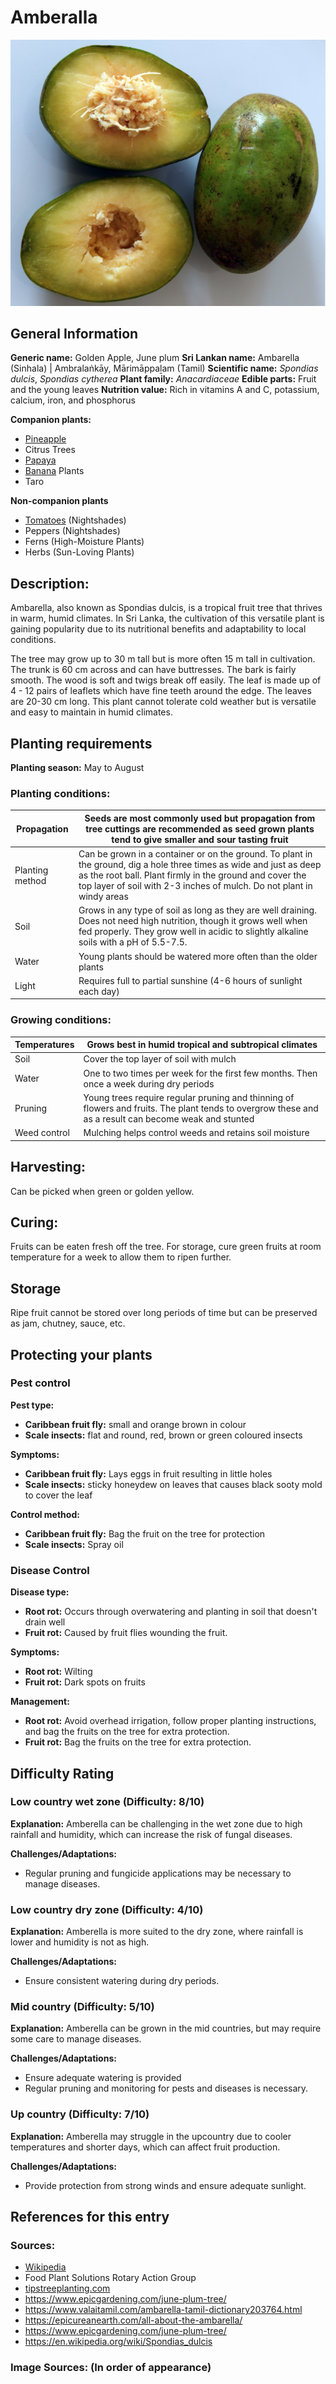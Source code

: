# Amberalla
![Ambaralla](../../assets/images/Ambaralla.jpeg "Renjusplace, CC BY-SA 3.0 <https://creativecommons.org/licenses/by-sa/3.0>, via Wikimedia Commons")
## General Information
**Generic name:** Golden Apple, June plum
**Sri Lankan name:** Ambarella (Sinhala) | Ambralaṅkāy, Mārimāppaḻam (Tamil)
**Scientific name:** _Spondias dulcis_, _Spondias cytherea_
**Plant family:** _Anacardiaceae_
**Edible parts:** Fruit and the young leaves
**Nutrition value:** Rich in vitamins A and C, potassium, calcium, iron, and phosphorus

**Companion plants:**
- [Pineapple](https://lanka.wiki/fruit/pineapple.html)
- Citrus Trees
- [Papaya](https://lanka.wiki/fruit/papaya.html)
- [Banana](https://lanka.wiki/fruit/bananas.html) Plants
- Taro

**Non-companion plants**
- [Tomatoes](https://lanka.wiki/fruit/tomatoes.html) (Nightshades)
- Peppers (Nightshades)
- Ferns (High-Moisture Plants)
- Herbs (Sun-Loving Plants)

## Description:
Ambarella, also known as Spondias dulcis, is a tropical fruit tree that thrives in warm, humid climates. In Sri Lanka, the cultivation of this versatile plant is gaining popularity due to its nutritional benefits and adaptability to local conditions.

The tree may grow up to 30 m tall but is more often 15 m tall in cultivation. The trunk is 60 cm across and can have buttresses. The bark is fairly smooth. The wood is soft and twigs break off easily. The leaf is made up of 4 - 12 pairs of leaflets which have fine teeth around the edge. The leaves are 20-30 cm long. This plant cannot tolerate cold weather but is versatile and easy to maintain in humid climates.

## Planting requirements
**Planting season:** May to August

### Planting conditions:
| Propagation | Seeds are most commonly used but propagation from tree cuttings are recommended as seed grown plants tend to give smaller and sour tasting fruit |
|----|----|
| Planting method | Can be grown in a container or on the ground. To plant in the ground, dig a hole three times as wide and just as deep as the root ball. Plant firmly in the ground and cover the top layer of soil with 2-3 inches of mulch. Do not plant in windy areas |
| Soil | Grows in any type of soil as long as they are well draining. Does not need high nutrition, though it grows well when fed properly. They grow well in acidic to slightly alkaline soils with a pH of 5.5-7.5.  |
| Water | Young plants should be watered more often than the older plants |
| Light | Requires full to partial sunshine (4-6 hours of sunlight each day) |

### Growing conditions:

| Temperatures | Grows best in humid tropical and subtropical climates |
|----|----|
| Soil | Cover the top layer of soil with mulch |
| Water | One to two times per week for the first few months. Then once a week during dry periods |
| Pruning | Young trees require regular pruning and thinning of flowers and fruits. The plant tends to overgrow these and as a result can become weak and stunted |
| Weed control | Mulching helps control weeds and retains soil moisture |

## Harvesting:
Can be picked when green or golden yellow.

## Curing:
Fruits can be eaten fresh off the tree. For storage, cure green fruits at room temperature for a week to allow them to ripen further.

## Storage
Ripe fruit cannot be stored over long periods of time but can be preserved as jam, chutney, sauce, etc.

## Protecting your plants
### Pest control
**Pest type:**
- **Caribbean fruit fly:** small and orange brown in colour 
- **Scale insects:** flat and round, red, brown or green coloured insects 
  
**Symptoms:**
- **Caribbean fruit fly:** Lays eggs in fruit resulting in little holes
- **Scale insects:** sticky honeydew on leaves that causes black sooty mold to cover the leaf
  
**Control method:** 
- **Caribbean fruit fly:** Bag the fruit on the tree for protection
- **Scale insects:** Spray oil

### Disease Control
**Disease type:** 
- **Root rot:** Occurs through overwatering and planting in soil that doesn't drain well
- **Fruit rot:** Caused by fruit flies wounding the fruit. 
  
**Symptoms:** 
- **Root rot:** Wilting
- **Fruit rot:** Dark spots on fruits
  
**Management:** 
- **Root rot:** Avoid overhead irrigation, follow proper planting instructions, and bag the fruits on the tree for extra protection.
- **Fruit rot:** Bag the fruits on the tree for extra protection.

## Difficulty Rating
### Low country wet zone (Difficulty: 8/10)
**Explanation:** Amberella can be challenging in the wet zone due to high rainfall and humidity, which can increase the risk of fungal diseases. 

**Challenges/Adaptations:**
- Regular pruning and fungicide applications may be necessary to manage diseases.

### Low country dry zone (Difficulty: 4/10)
**Explanation:** Amberella is more suited to the dry zone, where rainfall is lower and humidity is not as high. 

**Challenges/Adaptations:**
- Ensure consistent watering during dry periods.

### Mid country (Difficulty: 5/10)
**Explanation:** Amberella can be grown in the mid countries, but may require some care to manage diseases.

**Challenges/Adaptations:**
- Ensure adequate watering is provided
- Regular pruning and monitoring for pests and diseases is necessary.

### Up country (Difficulty: 7/10)
**Explanation:** Amberella may struggle in the upcountry due to cooler temperatures and shorter days, which can affect fruit production.

**Challenges/Adaptations:**
-  Provide protection from strong winds and ensure adequate sunlight.

## References for this entry
### Sources:
- [Wikipedia](https://en.wikipedia.org/wiki/Spondias_dulcis)
- Food Plant Solutions Rotary Action Group
- [tipstreeplanting.com](https://tipstreeplanting.com/ambarella-tree-care/)
- https://www.epicgardening.com/june-plum-tree/
- https://www.valaitamil.com/ambarella-tamil-dictionary203764.html
- https://epicureanearth.com/all-about-the-ambarella/
- https://www.epicgardening.com/june-plum-tree/
- https://en.wikipedia.org/wiki/Spondias_dulcis


### Image Sources: (In order of appearance)
